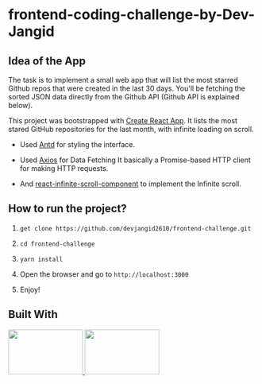 # frontend-coding-challenge-by-Dev-Jangid

## Idea of the App
The task is to implement a small web app that will list the most starred Github repos that were created in the last 30 days.
You'll be fetching the sorted JSON data directly from the Github API (Github API is explained below).

This project was bootstrapped with [Create React App](https://github.com/facebook/create-react-app).
It lists the most stared GitHub repositories for the last month, with infinite loading on scroll.

- Used [Antd](https://ant.design/docs/react/introduce) for styling the interface.
 
- Used [Axios](https://github.com/axios/axios#features) for Data Fetching
It basically a Promise-based HTTP client for making HTTP requests.

- And [react-infinite-scroll-component](https://www.npmjs.com/package/react-infinite-scroll-component) to implement the Infinite scroll.

## How to run the project?

1. `get clone https://github.com/devjangid2610/frontend-challenge.git` 

2. `cd frontend-challenge`

3. `yarn install`

4. Open the browser and go to `http://localhost:3000`

5. Enjoy!

## Built With

<a href="https://reactjs.org/" target="_blank">
    <img width="150" height='90' src="https://onextrapixel.com/wp-content/uploads/2016/04/reactjs-thumb.jpg">
</a>

<a href="https://ant.design/" target="_blank">
    <img width="150" height='90' src="https://lh4.googleusercontent.com/0_Xae4522bKpgjbFjXdSMWji2-ZKMbaHX2u-B7D2NyiTiDapBt6j3HTQKyFo6W289spfMQSZ2nX0DSk4iUOGGAEKSza1pymX16z3L8719lPf-Z_cnvkjFA_zYAQWDZU_90z-x_au">
</a>
